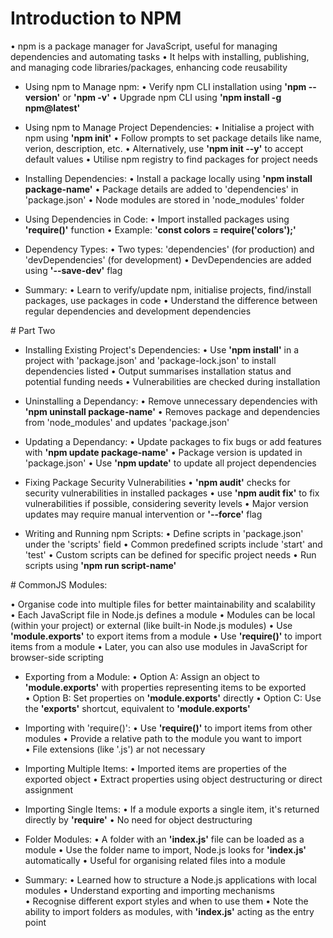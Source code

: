 # Introduction to NPM
• npm is a package manager for JavaScript, useful for managing dependencies and automating tasks
• It helps with installing, publishing, and managing code libraries/packages, enhancing code reusability

* Using npm to Manage npm:
    • Verify npm CLI installation using __'npm -- version'__ or __'npm -v'__
    • Upgrade npm CLI using __'npm install -g npm@latest'__

* Using npm to Manage Project Dependencies:
    • Initialise a project with npm using __'npm init'__
    • Follow prompts to set package details like name, verion, description, etc.
    • Alternatively, use __'npm init --y'__ to accept default values
    • Utilise npm registry to find packages for project needs

* Installing Dependencies:
    • Install a package locally using __'npm install package-name'__
    • Package details are added to 'dependencies' in 'package.json'
    • Node modules are stored in 'node_modules' folder

* Using Dependencies in Code:
    • Import installed packages using __'require()'__ function
    • Example: __'const colors = require('colors');'__

* Dependency Types:
    • Two types: 'dependencies' (for production) and 'devDependencies' (for development)
    • DevDependencies are added using __'--save-dev'__ flag

* Summary:
    • Learn to verify/update npm, initialise projects, find/install packages, use packages in code
    • Understand the difference between regular dependencies and development dependencies


# Part Two

* Installing Existing Project's Dependencies:
    • Use __'npm install'__ in a project with 'package.json' and 'package-lock.json' to install dependencies listed
    • Output summarises installation status and potential funding needs
    • Vulnerabilities are checked during installation

* Uninstalling a Dependancy:
    • Remove unnecessary dependencies with __'npm uninstall package-name'__
    • Removes package and dependencies from 'node_modules' and updates 'package.json'

* Updating a Dependancy:
    • Update packages to fix bugs or add features with __'npm update package-name'__
    • Package version is updated in 'package.json'
    • Use __'npm update'__ to update all project dependencies

* Fixing Package Security Vulnerabilities
    • __'npm audit'__ checks for security vulnerabilities in installed packages
    • use __'npm audit fix'__ to fix vulnerabilities if possible, considering severity levels
    • Major version updates may require manual intervention or __'--force'__ flag

* Writing and Running npm Scripts:
    • Define scripts in 'package.json' under the 'scripts' field
    • Common predefined scripts include 'start' and 'test'
    • Custom scripts can be defined for specific project needs
    • Run scripts using __'npm run script-name'__


# CommonJS Modules:

• Organise code into multiple files for better maintainability and scalability
• Each JavaScript file in Node.js defines a module
• Modules can be local (within your project) or external (like built-in Node.js modules)
• Use __'module.exports'__ to export items from a module
• Use __'require()'__ to import items from a module
• Later, you can also use modules in JavaScript for browser-side scripting

* Exporting from a Module:
    • Option A: Assign an object to __'module.exports'__ with properties representing items to be exported
    • Option B: Set properties on __'module.exports'__ directly
    • Option C: Use the __'exports'__ shortcut, equivalent to __'module.exports'__

* Importing with 'require()':
    • Use __'require()'__ to import items from other modules
    • Provide a relative path to the module you want to import
    • File extensions (like '.js') ar not necessary

* Importing Multiple Items:
    • Imported items are properties of the exported object
    • Extract properties using object destructuring or direct assignment

* Importing Single Items:
    • If a module exports a single item, it's returned directly by __'require'__
    • No need for object destructuring

* Folder Modules:
    • A folder with an __'index.js'__ file can be loaded as a module
    • Use the folder name to import, Node.js looks for __'index.js'__ automatically
    • Useful for organising related files into a module

* Summary:
    • Learned how to structure a Node.js applications with local modules
    • Understand exporting and importing mechanisms
    • Recognise different export styles and when to use them
    • Note the ability to import folders as modules, with __'index.js'__ acting as the entry point
